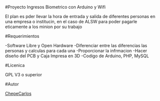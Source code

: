 #Proyecto Ingresos Biometrico con Arduino y Wifi

El plan es pder llevar la hora de entrada y salida de diferentes personas en una empresa o institucin, en el caso de ALSW para poder pagarle eticamente a los minion por su trabajo

#Requerimientos

-Software Libre y Open Hardware
-Diferenciar entre las diferencias las personas y calculas para cada una
-Proporcionar la infrmacion
-Hacer diseño del PCB y Caja Impresa en 3D
-Codigo de Arduino, PHP, MySQL

#Licenica 

GPL V3 o superior 

#Autor

[ChepeCarlos](facebook.com/chepecarlos) 



